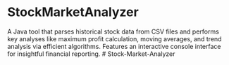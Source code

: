 # StockMarketAnalyzer
A Java tool that parses historical stock data from CSV files and performs key analyses like maximum profit calculation, moving averages, and trend analysis via efficient algorithms. Features an interactive console interface for insightful financial reporting.
#   S t o c k - M a r k e t - A n a l y z e r  
 